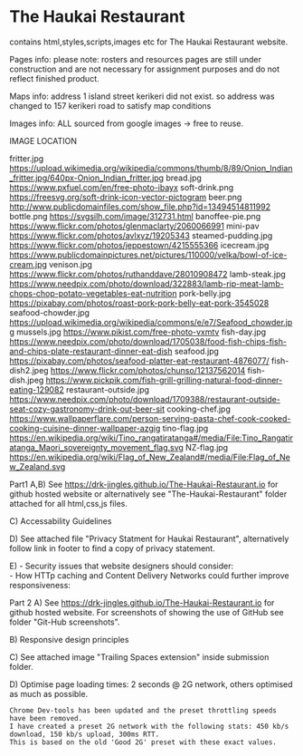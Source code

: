 # The Haukai Restaurant
contains html,styles,scripts,images etc for The Haukai Restaurant website.

Pages info:
please note: rosters and resources pages are still under construction and are not necessary for assignment purposes and do not reflect finished product.

Maps info:
address 1 island street kerikeri did not exist. so address was changed to 157 kerikeri road to satisfy map conditions

Images info: ALL sourced from google images -> free to reuse.

IMAGE                   LOCATION

fritter.jpg             https://upload.wikimedia.org/wikipedia/commons/thumb/8/89/Onion_Indian_fritter.jpg/640px-Onion_Indian_fritter.jpg
bread.jpg               https://www.pxfuel.com/en/free-photo-ibayx
soft-drink.png          https://freesvg.org/soft-drink-icon-vector-pictogram
beer.png                http://www.publicdomainfiles.com/show_file.php?id=13494514811992
bottle.png              https://svgsilh.com/image/312731.html
banoffee-pie.png        https://www.flickr.com/photos/glenmaclarty/2060066991
mini-pav                https://www.flickr.com/photos/avlxyz/19205343
steamed-pudding.jpg     https://www.flickr.com/photos/jeppestown/4215555366
icecream.jpg            https://www.publicdomainpictures.net/pictures/110000/velka/bowl-of-ice-cream.jpg
venison.jpg             https://www.flickr.com/photos/ruthanddave/28010908472
lamb-steak.jpg          https://www.needpix.com/photo/download/322883/lamb-rip-meat-lamb-chops-chop-potato-vegetables-eat-nutrition
pork-belly.jpg          https://pixabay.com/photos/roast-pork-pork-belly-eat-pork-3545028
seafood-chowder.jpg     https://upload.wikimedia.org/wikipedia/commons/e/e7/Seafood_chowder.jpg
mussels.jpg             https://www.pikist.com/free-photo-vxmtv
fish-day.jpg            https://www.needpix.com/photo/download/1705038/food-fish-chips-fish-and-chips-plate-restaurant-dinner-eat-dish
seafood.jpg             https://pixabay.com/photos/seafood-platter-eat-restaurant-4876077/
fish-dish2.jpeg         https://www.flickr.com/photos/chunso/12137562014
fish-dish.jpeg          https://www.pickpik.com/fish-grill-grilling-natural-food-dinner-eating-129082
restaurant-outside.jpg  https://www.needpix.com/photo/download/1709388/restaurant-outside-seat-cozy-gastronomy-drink-out-beer-sit
cooking-chef.jpg        https://www.wallpaperflare.com/person-serving-pasta-chef-cook-cooked-cooking-cuisine-dinner-wallpaper-azgig
tino-flag.jpg           https://en.wikipedia.org/wiki/Tino_rangatiratanga#/media/File:Tino_Rangatiratanga_Maori_sovereignty_movement_flag.svg
NZ-flag.jpg             https://en.wikipedia.org/wiki/Flag_of_New_Zealand#/media/File:Flag_of_New_Zealand.svg


Part1
A,B) See https://drk-jingles.github.io/The-Haukai-Restaurant.io for github hosted website or alternatively see "The-Haukai-Restaurant" folder attached for all html,css,js files.

C)  Accessability Guidelines            



D)  See attached file "Privacy Statment for Haukai Restaurant", alternatively follow link in footer to find a copy of privacy statement.

E)  - Security issues that website designers should consider:       
    - How HTTp caching and Content Delivery Networks could further improve responsiveness:      


Part 2
A)  See https://drk-jingles.github.io/The-Haukai-Restaurant.io for github hosted website.
    For screenshots of showing the use of GitHub see folder "Git-Hub screenshots".

B)  Responsive design principles              

C)  See attached image "Trailing Spaces extension" inside submission folder.

D)  Optimise page loading times: 2 seconds @ 2G network, others optimised as much as possible.

    Chrome Dev-tools has been updated and the preset throttling speeds have been removed.
    I have created a preset 2G network with the following stats: 450 kb/s download, 150 kb/s upload, 300ms RTT.
    This is based on the old 'Good 2G' preset with these exact values.